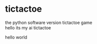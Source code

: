 # tictactoe
the python software version tictactoe game
<br>
hello its my ai tictactoe
<p>hello world </p>
